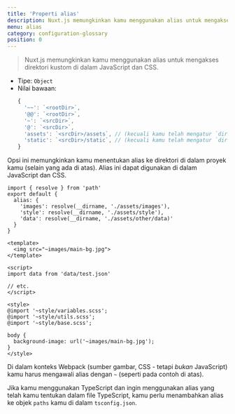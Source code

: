 ```yaml
---
title: 'Properti alias'
description: Nuxt.js memungkinkan kamu menggunakan alias untuk mengakses direktori kustom di dalam JavaScript dan CSS.
menu: alias
category: configuration-glossary
position: 0
---
```


> Nuxt.js memungkinkan kamu menggunakan alias untuk mengakses direktori kustom di dalam JavaScript dan CSS.

- Tipe: `Object`
- Nilai bawaan:
  ```js
  {
    '~~': `<rootDir>`,
    '@@': `<rootDir>`,
    '~': `<srcDir>`,
    '@': `<srcDir>`,
    'assets': `<srcDir>/assets`, // (kecuali kamu telah mengatur `dir.assets` kustom)
    'static': `<srcDir>/static`, // (kecuali kamu telah mengatur `dir.static` kustom)
  }
  ```

Opsi ini memungkinkan kamu menentukan alias ke direktori di dalam proyek kamu (selain yang ada di atas). Alias ini dapat digunakan di dalam JavaScript dan CSS.

```js{}[nuxt.config.js]
import { resolve } from 'path'
export default {
  alias: {
    'images': resolve(__dirname, './assets/images'),
    'style': resolve(__dirname, './assets/style'),
    'data': resolve(__dirname, './assets/other/data)'
  }
}
```

```html{}[components/example.vue]
<template>
  <img src="~images/main-bg.jpg">
</template>

<script>
import data from 'data/test.json'

// etc.
</script>

<style>
@import '~style/variables.scss';
@import '~style/utils.scss';
@import '~style/base.scss';

body {
  background-image: url('~images/main-bg.jpg');
}
</style>
```

<base-alert type="warning">Di dalam konteks Webpack (sumber gambar, CSS - tetapi _bukan_ JavaScript) kamu harus mengawali alias dengan `~` (seperti pada contoh di atas).</base-alert>

<base-alert type="info">Jika kamu menggunakan TypeScript dan ingin menggunakan alias yang telah kamu tentukan dalam file TypeScript, kamu perlu menambahkan alias ke objek `paths` kamu di dalam `tsconfig.json`.</base-alert>
